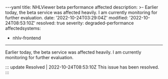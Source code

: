 ---yaml
title: NHLViewer beta performance affected
description: >-
  Earlier today, the beta service was affected heavily. I am currently
  monitoring for further evaluation.
date: '2022-10-24T03:29:04Z'
modified: '2022-10-24T08:53:10Z'
resolved: true
severity: degraded-performance
affectedsystems:
  - nhlv-frontend
---
Earlier today, the beta service was affected heavily. I am currently monitoring for further evaluation.

::: update Resolved | 2022-10-24T08:53:10Z
This issue has been resolved.
:::

